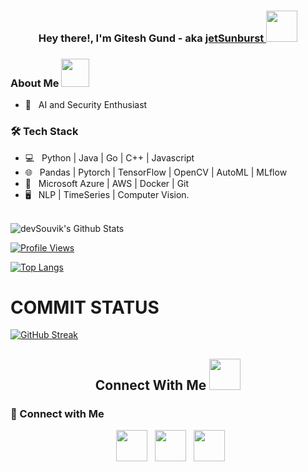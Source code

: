 <h3 align="center">Hey there!, I'm Gitesh Gund - aka <a href="https://www.linkedin.com/in/giteshgund/">jetSunburst <a><img src="https://media.giphy.com/media/fGGV7FeScq2s/giphy.gif" width="50px"> </h3>

<h3> About Me <img src="https://media.giphy.com/media/2y98KScHKeaQM/giphy.gif" width="45px">  </h3>

- 🔭 &nbsp; AI and Security Enthusiast 
<h3>🛠 Tech Stack</h3>

- 💻 &nbsp; Python | Java | Go | C++ | Javascript
- 🌐 &nbsp; Pandas | Pytorch | TensorFlow | OpenCV | AutoML | MLflow
- 🔧 &nbsp; Microsoft Azure | AWS | Docker | Git
- 🖥 &nbsp; NLP | TimeSeries | Computer Vision.

<br>

<!-- ![souvik's Github Stats](https://github-readme-stats.vercel.app/api?username=devSouvik&show_icons=true&title_color=fff&icon_color=79ff97&text_color=9f9f9f&bg_color=151515) -->
<img align="center" src="https://github-readme-stats.vercel.app/api?username=jetsunburst&include_all_commits=true&count_private=true&show_icons=true&line_height=20&title_color=7A7ADB&icon_color=2234AE&text_color=D3D3D3&bg_color=0,000000,130F40" alt="devSouvik's Github Stats">

</br>

[![Profile Views](https://komarev.com/ghpvc/?username=jetsunburst&color=green)](https://github.com/jetsuburst)



[![Top Langs](https://github-readme-stats.vercel.app/api/top-langs/?username=jetsunburst&layout=compact&text_color=daf7dc&bg_color=151515)](https://github.com/jetsunburst/github-readme-stats)

# COMMIT STATUS
[![GitHub Streak](http://github-readme-streak-stats.herokuapp.com?user=jetsunburst&theme=highcontrast)](https://git.io/streak-stats)


<h2 align="center"> Connect With Me  <img src="https://media.giphy.com/media/v1.Y2lkPTc5MGI3NjExNm1oemNrc2l1dXhheTRiNGRxeGpyMjBxNXczdDE1Z2F1aG82YjFoeCZlcD12MV9pbnRlcm5hbF9naWZfYnlfaWQmY3Q9cw/ShUecWUOFYPaglyk5z/giphy.gif" width="50"></h2>


<h3 >🤝 Connect with Me </h3>


<p align="center">
&nbsp; <a href="https://www.instagram.com/gitesh_gund/" target="_blank" rel="noopener noreferrer"><img src="https://img.icons8.com/plasticine/100/000000/instagram-new.png" width="50" /></a>  
&nbsp; <a href="https://www.linkedin.com/in/giteshgund/" target="_blank" rel="noopener noreferrer"><img src="https://img.icons8.com/plasticine/100/000000/linkedin.png" width="50" /></a>
&nbsp; <a href="mailto:giteshgund.tuk@gmail.com" target="_blank" rel="noopener noreferrer"><img src="https://img.icons8.com/plasticine/100/000000/gmail.png"  width="50" /></a>
</p>
